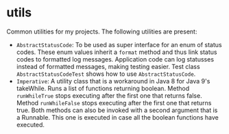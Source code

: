 # utils
Common utilities for my projects. The following utilities are present:
* `AbstractStatusCode`: To be used as super interface for an enum of status codes. These enum values inherit a `format` method and thus link status codes to formatted log messages. Application code can log statusses instead of formatted messages, making testing easier. Test class `AbstractStatusCodeTest` shows how to use `AbstractStatusCode`.
* `Imperative`: A utility class that is a workaround in Java 8 for Java 9's takeWhile.
Runs a list of functions returning boolean. Method
`runWhileTrue` stops executing after the first one that returns false. Method `runWhileFalse`
stops executing after the first one that returns true. Both methods can also be invoked with
a second argument that is a Runnable. This one is executed in case all the boolean functions
have executed.  
